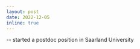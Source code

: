 ```yaml
---
layout: post
date: 2022-12-05
inline: true
---
```


-- started a postdoc position in Saarland University

